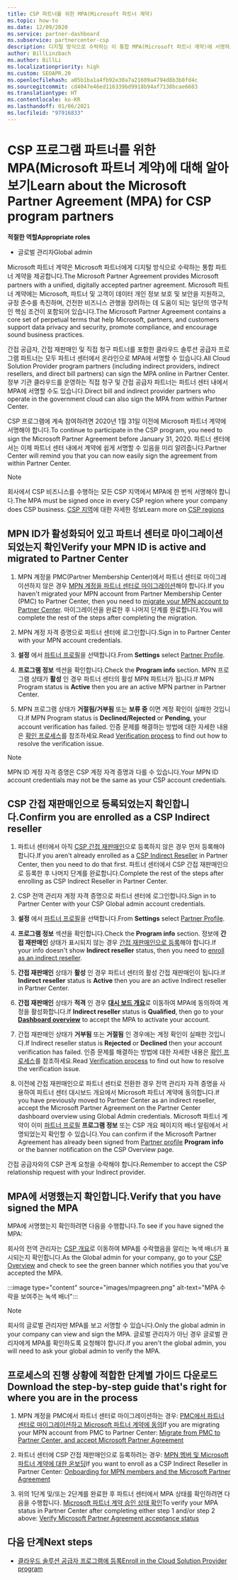 ```yaml
---
title: CSP 파트너를 위한 MPA(Microsoft 파트너 계약)
ms.topic: how-to
ms.date: 12/09/2020
ms.service: partner-dashboard
ms.subservice: partnercenter-csp
description: 디지털 방식으로 수락하는 이 통합 MPA(Microsoft 파트너 계약)에 서명하고 확인하기 위한 Microsoft CSP 파트너 요구 사항에 대해 알아봅니다.
author: BillLinzbach
ms.author: BillLi
ms.localizationpriority: high
ms.custom: SEOAPR.20
ms.openlocfilehash: a05b1ba1a4fb92e30a7a21609a4794d8b3b8fd4c
ms.sourcegitcommit: cd4047e46ed116339bd9918b94af7138bcae6603
ms.translationtype: HT
ms.contentlocale: ko-KR
ms.lasthandoff: 01/06/2021
ms.locfileid: "97916833"
---
```

# <a name="learn-about-the-microsoft-partner-agreement-mpa-for-csp-program-partners"></a><span data-ttu-id="41ef1-103">CSP 프로그램 파트너를 위한 MPA(Microsoft 파트너 계약)에 대해 알아보기</span><span class="sxs-lookup"><span data-stu-id="41ef1-103">Learn about the Microsoft Partner Agreement (MPA) for CSP program partners</span></span>

<span data-ttu-id="41ef1-104">**적절한 역할**</span><span class="sxs-lookup"><span data-stu-id="41ef1-104">**Appropriate roles**</span></span>

- <span data-ttu-id="41ef1-105">글로벌 관리자</span><span class="sxs-lookup"><span data-stu-id="41ef1-105">Global admin</span></span>

<span data-ttu-id="41ef1-106">Microsoft 파트너 계약은 Microsoft 파트너에게 디지털 방식으로 수락하는 통합 파트너 계약을 제공합니다.</span><span class="sxs-lookup"><span data-stu-id="41ef1-106">The Microsoft Partner Agreement provides Microsoft partners with a unified, digitally accepted partner agreement.</span></span> <span data-ttu-id="41ef1-107">Microsoft 파트너 계약에는 Microsoft, 파트너 및 고객이 데이터 개인 정보 보호 및 보안을 지원하고, 규정 준수를 촉진하며, 건전한 비즈니스 관행을 장려하는 데 도움이 되는 일단의 영구적인 핵심 조건이 포함되어 있습니다.</span><span class="sxs-lookup"><span data-stu-id="41ef1-107">The Microsoft Partner Agreement contains a core set of perpetual terms that help Microsoft, partners, and customers support data privacy and security, promote compliance, and encourage sound business practices.</span></span>

<span data-ttu-id="41ef1-108">간접 공급자, 간접 재판매인 및 직접 청구 파트너를 포함한 클라우드 솔루션 공급자 프로그램 파트너는 모두 파트너 센터에서 온라인으로 MPA에 서명할 수 있습니다.</span><span class="sxs-lookup"><span data-stu-id="41ef1-108">All Cloud Solution Provider program partners (including indirect providers, indirect resellers, and direct bill partners) can sign the MPA online in Partner Center.</span></span> <span data-ttu-id="41ef1-109">정부 기관 클라우드를 운영하는 직접 청구 및 간접 공급자 파트너는 파트너 센터 내에서 MPA에 서명할 수도 있습니다.</span><span class="sxs-lookup"><span data-stu-id="41ef1-109">Direct bill and indirect provider partners who operate in the government cloud can also sign the MPA from within Partner Center.</span></span>

<span data-ttu-id="41ef1-110">CSP 프로그램에 계속 참여하려면 2020년 1월 31일 이전에 Microsoft 파트너 계약에 서명해야 합니다.</span><span class="sxs-lookup"><span data-stu-id="41ef1-110">To continue to participate in the CSP program, you need to sign the Microsoft Partner Agreement before January 31, 2020.</span></span> <span data-ttu-id="41ef1-111">파트너 센터에서는 이제 파트너 센터 내에서 계약에 쉽게 서명할 수 있음을 미리 알려줍니다.</span><span class="sxs-lookup"><span data-stu-id="41ef1-111">Partner Center will remind you that you can now easily sign the agreement from within Partner Center.</span></span>

>[!NOTE]
><span data-ttu-id="41ef1-112">회사에서 CSP 비즈니스를 수행하는 모든 CSP 지역에서 MPA에 한 번씩 서명해야 합니다.</span><span class="sxs-lookup"><span data-stu-id="41ef1-112">The MPA must be signed once in every CSP region where your company does CSP business.</span></span> <span data-ttu-id="41ef1-113">[CSP 지역](regional-authorization-overview.md)에 대한 자세한 정보</span><span class="sxs-lookup"><span data-stu-id="41ef1-113">Learn more on [CSP regions](regional-authorization-overview.md)</span></span> 

## <a name="verify-your-mpn-id-is-active-and-migrated-to-partner-center"></a><span data-ttu-id="41ef1-114">MPN ID가 활성화되어 있고 파트너 센터로 마이그레이션되었는지 확인</span><span class="sxs-lookup"><span data-stu-id="41ef1-114">Verify your MPN ID is active and migrated to Partner Center</span></span>

1. <span data-ttu-id="41ef1-115">MPN 계정을 PMC(Partner Membership Center)에서 파트너 센터로 마이그레이션하지 않은 경우 [MPN 계정을 파트너 센터로 마이그레이션](move-pmc-pc-map.md)해야 합니다.</span><span class="sxs-lookup"><span data-stu-id="41ef1-115">If you haven't migrated your MPN account from Partner Membership Center (PMC) to Partner Center, then you need to [migrate your MPN account to Partner Center](move-pmc-pc-map.md).</span></span> <span data-ttu-id="41ef1-116">마이그레이션을 완료한 후 나머지 단계를 완료합니다.</span><span class="sxs-lookup"><span data-stu-id="41ef1-116">You will complete the rest of the steps after completing the migration.</span></span> 

1. <span data-ttu-id="41ef1-117">MPN 계정 자격 증명으로 파트너 센터에 로그인합니다.</span><span class="sxs-lookup"><span data-stu-id="41ef1-117">Sign in to Partner Center with your MPN account credentials.</span></span>
 
1. <span data-ttu-id="41ef1-118">**설정** 에서 [파트너 프로필](https://partner.microsoft.com/pcv/accountsettings/connectedpartnerprofile)을 선택합니다.</span><span class="sxs-lookup"><span data-stu-id="41ef1-118">From **Settings** select [Partner Profile](https://partner.microsoft.com/pcv/accountsettings/connectedpartnerprofile).</span></span>

1. <span data-ttu-id="41ef1-119">**프로그램 정보** 섹션을 확인합니다.</span><span class="sxs-lookup"><span data-stu-id="41ef1-119">Check the **Program info** section.</span></span> <span data-ttu-id="41ef1-120">MPN 프로그램 상태가 **활성** 인 경우 파트너 센터의 활성 MPN 파트너가 됩니다.</span><span class="sxs-lookup"><span data-stu-id="41ef1-120">If MPN Program status is **Active** then you are an active MPN partner in Partner Center.</span></span>
 
1. <span data-ttu-id="41ef1-121">MPN 프로그램 상태가 **거절됨/거부됨** 또는 **보류 중** 이면 계정 확인이 실패한 것입니다.</span><span class="sxs-lookup"><span data-stu-id="41ef1-121">If MPN Program status is **Declined/Rejected** or **Pending**, your account verification has failed.</span></span> <span data-ttu-id="41ef1-122">인증 문제를 해결하는 방법에 대한 자세한 내용은 [확인 프로세스](verification-responses.md)를 참조하세요.</span><span class="sxs-lookup"><span data-stu-id="41ef1-122">Read [Verification process](verification-responses.md) to find out how to resolve the verification issue.</span></span>



>[!NOTE]
><span data-ttu-id="41ef1-123">MPN ID 계정 자격 증명은 CSP 계정 자격 증명과 다를 수 있습니다.</span><span class="sxs-lookup"><span data-stu-id="41ef1-123">Your MPN ID account credentials may not be the same as your CSP account credentials.</span></span>

## <a name="confirm-you-are-enrolled-as-a-csp-indirect-reseller"></a><span data-ttu-id="41ef1-124">CSP 간접 재판매인으로 등록되었는지 확인합니다.</span><span class="sxs-lookup"><span data-stu-id="41ef1-124">Confirm you are enrolled as a CSP Indirect reseller</span></span>

1. <span data-ttu-id="41ef1-125">파트너 센터에서 아직 [CSP 간접 재판매인](indirect-reseller-tasks-in-partner-center.md)으로 등록하지 않은 경우 먼저 등록해야 합니다.</span><span class="sxs-lookup"><span data-stu-id="41ef1-125">If you aren't already enrolled as a [CSP Indirect Reseller](indirect-reseller-tasks-in-partner-center.md) in Partner Center, then you need to do that first.</span></span> <span data-ttu-id="41ef1-126">파트너 센터에서 CSP 간접 재판매인으로 등록한 후 나머지 단계를 완료합니다.</span><span class="sxs-lookup"><span data-stu-id="41ef1-126">Complete the rest of the steps after enrolling as CSP Indirect Reseller in Partner Center.</span></span>

1. <span data-ttu-id="41ef1-127">CSP 전역 관리자 계정 자격 증명으로 파트너 센터에 로그인합니다.</span><span class="sxs-lookup"><span data-stu-id="41ef1-127">Sign in to Partner Center with your CSP Global admin account credentials.</span></span>

1. <span data-ttu-id="41ef1-128">**설정** 에서 [파트너 프로필](https://partner.microsoft.com/pcv/accountsettings/partnerprofile)을 선택합니다.</span><span class="sxs-lookup"><span data-stu-id="41ef1-128">From **Settings** select [Partner Profile](https://partner.microsoft.com/pcv/accountsettings/partnerprofile).</span></span>

1. <span data-ttu-id="41ef1-129">**프로그램 정보** 섹션을 확인합니다.</span><span class="sxs-lookup"><span data-stu-id="41ef1-129">Check the **Program info** section.</span></span> <span data-ttu-id="41ef1-130">정보에 **간접 재판매인** 상태가 표시되지 않는 경우 [간접 재판매인으로 등록](indirect-reseller-tasks-in-partner-center.md)해야 합니다.</span><span class="sxs-lookup"><span data-stu-id="41ef1-130">If your info doesn't show **Indirect reseller** status, then you need to [enroll as an indirect reseller](indirect-reseller-tasks-in-partner-center.md).</span></span>

1. <span data-ttu-id="41ef1-131">**간접 재판매인** 상태가 **활성** 인 경우 파트너 센터의 활성 간접 재판매인이 됩니다.</span><span class="sxs-lookup"><span data-stu-id="41ef1-131">If  **Indirect reseller** status is **Active** then you are an active Indirect reseller in Partner Center.</span></span>
 
4. <span data-ttu-id="41ef1-132">**간접 재판매인** 상태가 **적격** 인 경우 [**대시 보드 개요**](https://partner.microsoft.com/pcv/dashboard/overview)로 이동하여 MPA에 동의하여 계정을 활성화합니다.</span><span class="sxs-lookup"><span data-stu-id="41ef1-132">If  **Indirect reseller** status is **Qualified**, then go to your [**Dashboard overview**](https://partner.microsoft.com/pcv/dashboard/overview) to accept the MPA to activate your account.</span></span>
 
1. <span data-ttu-id="41ef1-133">간접 재판매인 상태가 **거부됨** 또는 **거절됨** 인 경우에는 계정 확인이 실패한 것입니다.</span><span class="sxs-lookup"><span data-stu-id="41ef1-133">If Indirect reseller status is **Rejected** or **Declined** then your account verification has failed.</span></span> <span data-ttu-id="41ef1-134">인증 문제를 해결하는 방법에 대한 자세한 내용은 [확인 프로세스](verification-responses.md)를 참조하세요.</span><span class="sxs-lookup"><span data-stu-id="41ef1-134">Read [Verification process](verification-responses.md) to find out how to resolve the verification issue.</span></span>

1. <span data-ttu-id="41ef1-135">이전에 간접 재판매인으로 파트너 센터로 전환한 경우 전역 관리자 자격 증명을 사용하여 파트너 센터 대시보드 개요에서 Microsoft 파트너 계약에 동의합니다.</span><span class="sxs-lookup"><span data-stu-id="41ef1-135">If you have previously moved to Partner Center as an indirect reseller, accept the Microsoft Partner Agreement on the Partner Center dashboard overview using Global Admin credentials.</span></span> <span data-ttu-id="41ef1-136">Microsoft 파트너 계약이 이미 [파트너 프로필](https://partner.microsoft.com/pcv/accountsettings/partnerprofile) **프로그램 정보** 또는 CSP 개요 페이지의 배너 알림에서 서명되었는지 확인할 수 있습니다.</span><span class="sxs-lookup"><span data-stu-id="41ef1-136">You can confirm if the Microsoft Partner Agreement has already been signed from [Partner profile](https://partner.microsoft.com/pcv/accountsettings/partnerprofile) **Program info** or the banner notification on the CSP Overview page.</span></span>

<span data-ttu-id="41ef1-137">간접 공급자와의 CSP 관계 요청을 수락해야 합니다.</span><span class="sxs-lookup"><span data-stu-id="41ef1-137">Remember to accept the CSP relationship request with your Indirect provider.</span></span>

## <a name="verify-that-you-have-signed-the-mpa"></a><span data-ttu-id="41ef1-138">MPA에 서명했는지 확인합니다.</span><span class="sxs-lookup"><span data-stu-id="41ef1-138">Verify that you have signed the MPA</span></span>

<span data-ttu-id="41ef1-139">MPA에 서명했는지 확인하려면 다음을 수행합니다.</span><span class="sxs-lookup"><span data-stu-id="41ef1-139">To see if you have signed the MPA:</span></span>

 <span data-ttu-id="41ef1-140">회사의 전역 관리자는 [CSP 개요](https://partner.microsoft.com/pcv/dashboard/overview)로 이동하여 MPA를 수락했음을 알리는 녹색 배너가 표시되는지 확인합니다.</span><span class="sxs-lookup"><span data-stu-id="41ef1-140">As the Global admin for your company, go to your [CSP Overview](https://partner.microsoft.com/pcv/dashboard/overview) and check to see the green banner which notifies you that you've accepted the MPA.</span></span>

 
:::image type="content" source="images/mpagreen.png" alt-text="MPA 수락을 보여주는 녹색 배너":::

>[!NOTE]
><span data-ttu-id="41ef1-142">회사의 글로벌 관리자만 MPA를 보고 서명할 수 있습니다.</span><span class="sxs-lookup"><span data-stu-id="41ef1-142">Only the global admin in your company can view and sign the MPA.</span></span> <span data-ttu-id="41ef1-143">글로벌 관리자가 아닌 경우 글로벌 관리자에게 MPA를 확인하도록 요청해야 합니다.</span><span class="sxs-lookup"><span data-stu-id="41ef1-143">If you aren't the global admin, you will need to ask your global admin to verify the MPA.</span></span>


## <a name="download-the-step-by-step-guide-thats-right-for-where-you-are-in-the-process"></a><span data-ttu-id="41ef1-144">프로세스의 진행 상황에 적합한 단계별 가이드 다운로드</span><span class="sxs-lookup"><span data-stu-id="41ef1-144">Download the step-by-step guide that's right for where you are in the process</span></span>

1. <span data-ttu-id="41ef1-145">MPN 계정을 PMC에서 파트너 센터로 마이그레이션하는 경우: [PMC에서 파트너 센터로 마이그레이션하고 Microsoft 파트너 계약에 동의](https://assetsprod.microsoft.com/mpn/migrate-pmc-pc-mpa-guide.pptx)</span><span class="sxs-lookup"><span data-stu-id="41ef1-145">If you are migrating your MPN account from PMC to Partner Center: [Migrate from PMC to Partner Center, and accept Microsoft Partner Agreement](https://assetsprod.microsoft.com/mpn/migrate-pmc-pc-mpa-guide.pptx)</span></span>

2. <span data-ttu-id="41ef1-146">파트너 센터에 CSP 간접 재판매인으로 등록하려는 경우: [MPN 멤버 및 Microsoft 파트너 계약에 대한 온보딩](https://assetsprod.microsoft.com/mpn/onboard-pc-csp-mpn-mpa-guide.pptx)</span><span class="sxs-lookup"><span data-stu-id="41ef1-146">If you want to enroll as a CSP Indirect Reseller in Partner Center: [Onboarding for MPN members and the Microsoft Partner Agreement](https://assetsprod.microsoft.com/mpn/onboard-pc-csp-mpn-mpa-guide.pptx)</span></span>

3. <span data-ttu-id="41ef1-147">위의 1단계 및/또는 2단계를 완료한 후 파트너 센터에서 MPA 상태를 확인하려면 다음을 수행합니다. [Microsoft 파트너 계약 승인 상태 확인](https://assetsprod.microsoft.com/mpn/verify-mpa-acceptance-status.pptx)</span><span class="sxs-lookup"><span data-stu-id="41ef1-147">To verify your MPA status in Partner Center after completing either step 1 and/or step 2 above: [Verify Microsoft Partner Agreement acceptance status](https://assetsprod.microsoft.com/mpn/verify-mpa-acceptance-status.pptx)</span></span>
 
## <a name="next-steps"></a><span data-ttu-id="41ef1-148">다음 단계</span><span class="sxs-lookup"><span data-stu-id="41ef1-148">Next steps</span></span>

- [<span data-ttu-id="41ef1-149">클라우드 솔루션 공급자 프로그램에 등록</span><span class="sxs-lookup"><span data-stu-id="41ef1-149">Enroll in the Cloud Solution Provider program</span></span>](enrolling-in-the-csp-program.md)
